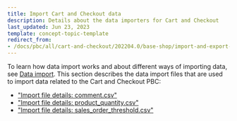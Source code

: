 ```yaml
---
title: Import Cart and Checkout data
description: Details about the data importers for Cart and Checkout
last_updated: Jun 23, 2023
template: concept-topic-template
redirect_from:
- /docs/pbc/all/cart-and-checkout/202204.0/base-shop/import-and-export-data/import-cart-and-checkout-data.html
---
```

To learn how data import works and about different ways of importing data, see [Data import](/docs/dg/dev/data-import/{{page.version}}/data-import.html). This section describes the data import files that are used to import data related to the Cart and Checkout PBC:

* ["Import file details: comment.csv"](/docs/pbc/all/cart-and-checkout/{{page.version}}/base-shop/import-and-export-data/import-file-details-comment.csv.html)
* ["Import file details: product_quantity.csv"](/docs/pbc/all/cart-and-checkout/{{page.version}}/base-shop/import-and-export-data/import-file-details-product-quantity.csv.html)
* ["Import file details: sales_order_threshold.csv"](/docs/pbc/all/cart-and-checkout/{{page.version}}/base-shop/import-and-export-data/import-file-details-sales-order-threshold.csv.html)
